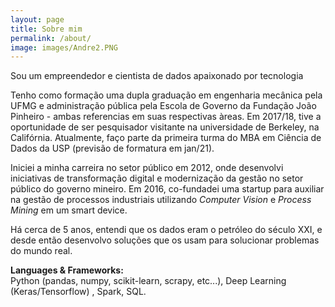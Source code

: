 ```yaml
---
layout: page
title: Sobre mim
permalink: /about/
image: images/Andre2.PNG
---
```


Sou um empreendedor e cientista de dados apaixonado por tecnologia

Tenho como formação uma dupla graduação em engenharia mecânica pela UFMG e administração pública pela Escola de Governo da Fundação João Pinheiro - ambas referencias em suas respectivas àreas. Em 2017/18, tive a oportunidade de ser pesquisador visitante na universidade de Berkeley, na Califórnia. Atualmente, faço parte da primeira turma do MBA em Ciência de Dados da USP (previsão de formatura em jan/21).

Iniciei a minha carreira no setor público em 2012, onde desenvolvi iniciativas de transformação digital e modernização da gestão no setor público do governo mineiro. Em 2016, co-fundadei uma startup para auxiliar na gestão de processos industriais utilizando *Computer Vision* e *Process Mining* em um smart device.

Há cerca de 5 anos, entendi que os dados eram o petróleo do século XXI, e desde então desenvolvo soluções que os usam para solucionar problemas do mundo real. 

**Languages & Frameworks: ** <br/>Python (pandas, numpy, scikit-learn, scrapy, etc...), Deep Learning (Keras/Tensorflow) , Spark,  SQL.


